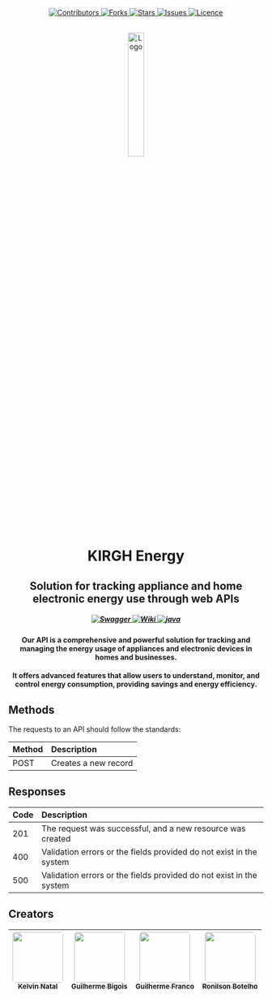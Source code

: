 <p align="center">
	<a href="https://github.com/bigois/kirgh-energy/graphs/contributors" target="_blank">
		<img src="https://img.shields.io/github/contributors/bigois/kirgh-energy.svg?style=for-the-badge" alt="Contributors">
	</a>
	<a href="https://github.com/bigois/kirgh-energy/network/members" target="_blank">
		<img src="https://img.shields.io/github/forks/bigois/kirgh-energy.svg?style=for-the-badge" alt="Forks">
	</a>
	<a href="https://github.com/bigois/kirgh-energy/stargazers" target="_blank">
		<img src="https://img.shields.io/github/stars/bigois/kirgh-energy.svg?style=for-the-badge" alt="Stars">
	</a>
	<a href="https://github.com/bigois/kirgh-energy/issues" target="_blank">
		<img src="https://img.shields.io/github/issues/bigois/kirgh-energy.svg?style=for-the-badge" alt="Issues">
	</a>
	<a href="https://github.com/bigois/kirgh-energy/blob/master/LICENSE.txt" target="_blank">
		<img src="https://img.shields.io/github/contributors/bigois/kirgh-energy.svg?style=for-the-badge" alt="Licence">
	</a>
</p>
<p align="center">
	<br/>
	<a href="https://github.com/bigois/kirgh-energy" target="_blank">
		<img src="https://github.com/bigois/kirgh-energy/blob/docs/docs/images/logo-kirgh.png?raw=true" alt="Logo" width="25%" height="25%">
	</a>
	<h1 align="center">KIRGH Energy</h1>
	<p align="center">
		<h2 align="center">Solution for tracking appliance and home electronic energy use through web APIs</h2>
		<h5 align="center">
            <a href="#" target="_blank">
                <img src="https://img.shields.io/badge/Swagger-25D366?style=for-the-badge" alt="Swagger">
            </a>
            <a href="https://bigois.github.io/kirgh-energy" target="_blank">
                <img src="https://img.shields.io/badge/Wiki-5739CE?style=for-the-badge" alt="Wiki">
            </a>
            <a href="#" target="_blank">
                <img src="https://img.shields.io/badge/Javadocs-ED8B00?style=for-the-badge" alt="java">
            </a>
		</h5>
        <h4 align="center">Our API is a comprehensive and powerful solution for tracking and managing the energy usage of appliances and electronic devices in homes and businesses.</h4>
        <h4 align="center">It offers advanced features that allow users to understand, monitor, and control energy consumption, providing savings and energy efficiency.</h4>
	</p>
</p>

## Methods

The requests to an API should follow the standards:

| Method  | Description           |
|:--------|:----------------------|
| POST    | Creates a new record  |

## Responses

| Code    | Description                                                         |
|:--------|:--------------------------------------------------------------------|
| 201     | The request was successful, and a new resource was created          |
| 400     | Validation errors or the fields provided do not exist in the system |
| 500     | Validation errors or the fields provided do not exist in the system |

## Creators

| [<img src="https://avatars.githubusercontent.com/u/39775603?v=4" width=100 style="border-radius: 5px;"><br><sub>Kelvin Natal</sub>](https://www.linkedin.com/in/kelvin-natal-40ba681a1) | [<img src="https://avatars.githubusercontent.com/u/22408258?v=4" width=100 style="border-radius: 5px;"><br><sub>Guilherme Bigois</sub>](https://www.linkedin.com/in/bigois) | [<img src="https://avatars.githubusercontent.com/u/94026036?v=4" width=100 style="border-radius: 5px;"><br><sub>Guilherme Franco</sub>](https://www.linkedin.com/in/guilherme-franco-21792a135) | [<img src="https://avatars.githubusercontent.com/u/54298684?v=4" width=100 style="border-radius: 5px;"><br><sub>Ronilson Botelho</sub>](https://www.linkedin.com/in/ronilson-alves-63b57a138) |
|:---------------------------------------------------------------------------------------------------------------------------------------------------------------------------------------:|:---------------------------------------------------------------------------------------------------------------------------------------------------------------------------:|:-----------------------------------------------------------------------------------------------------------------------------------------------------------------------------------------------:|:---------------------------------------------------------------------------------------------------------------------------------------------------------------------------------------------:|
